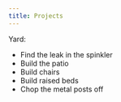 ```yaml
---
title: Projects
---
```


Yard: 
- Find the leak in the spinkler
- Build the patio
- Build chairs
- Build raised beds
- Chop the metal posts off
